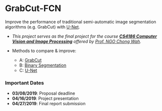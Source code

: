 # GrabCut-FCN
Improve the performance of traditional semi-automatic image segmentation algorithms (e.g. GrabCut) with [U-Net](https://arxiv.org/pdf/1505.04597.pdf).
- *This project serves as the final project for the course **[CS4186 Computer Vision and Image Processing](https://www.cityu.edu.hk/catalogue/ug/201819/course/CS4186.htm)** offered by [Prof. NGO Chong Wah](http://www.cs.cityu.edu.hk/~cwngo/).*

- Methods to compare & improve:
  - A: [GrabCut](https://docs.opencv.org/3.4/d8/d83/tutorial_py_grabcut.html)
  - B: [Binary Segmentation](https://github.com/TejasNaikk/Binary-Segmentation)
  - C: [U-Net](https://github.com/milesial/Pytorch-UNet)

### Important Dates
- **03/08/2019**: Proposal deadline
- **04/16/2019**: Project presentation
- **04/27/2019**: Final report submission
